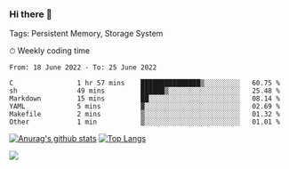 ### Hi there 👋

Tags: Persistent Memory, Storage System

<!--

[![Anurag's github stats](https://github-readme-stats.vercel.app/api?username=wwyf)](https://github.com/anuraghazra/github-readme-stats)

[![Anurag's github stats](https://github-readme-stats.vercel.app/api?username=wwyf&count_private=true)](https://github.com/anuraghazra/github-readme-stats)


[![Top Langs](https://github-readme-stats.vercel.app/api/top-langs/?username=wwyf&count_private=true&&hide=jupyter%20notebook,html)](https://github.com/anuraghazra/github-readme-stats)



-->


⏱ Weekly coding time

<!--START_SECTION:waka-->

```text
From: 18 June 2022 - To: 25 June 2022

C                1 hr 57 mins    ███████████████▒░░░░░░░░░   60.75 %
sh               49 mins         ██████▒░░░░░░░░░░░░░░░░░░   25.48 %
Markdown         15 mins         ██░░░░░░░░░░░░░░░░░░░░░░░   08.14 %
YAML             5 mins          ▓░░░░░░░░░░░░░░░░░░░░░░░░   02.69 %
Makefile         2 mins          ▒░░░░░░░░░░░░░░░░░░░░░░░░   01.32 %
Other            1 min           ▒░░░░░░░░░░░░░░░░░░░░░░░░   01.01 %
```

<!--END_SECTION:waka-->



[![Anurag's github stats](https://github-readme-stats.vercel.app/api?username=wwyf&count_private=true&show_icons=true&hide_border=true)](https://github.com/anuraghazra/github-readme-stats) [![Top Langs](https://github-readme-stats.vercel.app/api/top-langs/?username=wwyf&count_private=true&hide=jupyter%20notebook,html,OpenEdge%20ABL&langs_count=10&layout=compact&hide_border=true)](https://github.com/anuraghazra/github-readme-stats)

<!--

[![willianrod's wakatime stats](https://github-readme-stats.vercel.app/api/wakatime?username=wwyf)](https://github.com/anuraghazra/github-readme-stats)


-->

![](https://hit.yhype.me/github/profile?user_id=23121291)
